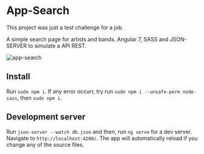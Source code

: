 # App-Search

This project was just a test challenge for a job.

A simple search page for artists and bands. Angular 7, SASS and JSON-SERVER to simulate a API REST.

![app-search](https://user-images.githubusercontent.com/6580989/49589773-62335a80-f951-11e8-93ef-cedb715e94ae.png)

## Install
Run `sudo npm i`. If any error occurr, try run `sudo npm i --unsafe-perm node-sass`, then `sudo npm i`.

## Development server

Run `json-server --watch db.json` and then, run `ng serve` for a dev server. Navigate to `http://localhost:4200/`. The app will automatically reload if you change any of the source files.
